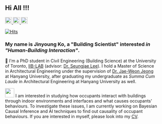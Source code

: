 ## Hi All !!!

<a href="mailto:jinyoung.ko@mail.utoronto.ca" target="_blank">
    <img width="22px" src="https://upload.wikimedia.org/wikipedia/commons/d/df/Microsoft_Office_Outlook_%282018%E2%80%93present%29.svg" />
</a>
<a href="https://scholar.google.com/citations?user=IDIJNHQAAAAJ&hl=ko" target="_blank">
    <img width="22px" src="https://icon-icons.com/downloadimage.php?id=130918&root=2108/PNG/32/&file=google_scholar_icon_130918.png" />
</a>
<a href="https://www.linkedin.com/in/jinyoung-ko/" target="_blank">
    <img width="22px" src="https://us-central1-iconscout-1539.cloudfunctions.net/iconscout-gcp-functions-production-download?name=linkedin&download=1&url=https%3A%2F%2Fcdn.iconscout.com%2Ficon%2Ffree%2Fpng-24%2F461814.png&width=24&height=24" />
</a> 

[![Hits](https://hits.seeyoufarm.com/api/count/incr/badge.svg?url=https%3A%2F%2Fgithub.com%2Fjykoresearch&count_bg=%233D53C8&title_bg=%23000000&icon=flood.svg&icon_color=%23E7E7E7&title=hits&edge_flat=false)](https://hits.seeyoufarm.com)

### My name is Jinyoung Ko, a "Building Scientist" interested *in "Human-Building Interaction"*. 

🌱 I'm a PhD student in Civil Engineering (Building Science) at the University of Toronto, [IIB-LAB](https://sites.google.com/view/iiblab/) (advisor: [Dr. Seungjae Lee](https://sites.google.com/view/iiblab/people/seungjae-lee?authuser=0)). I hold a Master of Science in Architectural Engineering under the supervision of [Dr. Jae-Weon Jeong](https://scholar.google.com/citations?user=9o_3FZ4AAAAJ&hl=ko&oi=ao/) at Hanyang University, after graduating my undergraduate as *Summa Cum Laude* in Architectural Engineering at Hanyang University as well. 

<img src="https://media.giphy.com/media/o0vwzuFwCGAFO/giphy.gif" width="30"> I am interested in studying how occupants interact with buildings through indoor environments and interfaces and what causes occupants' behaviours. To investigate these issues, I am currently working on Bayesian Causal Inference and AI techniques to find out causality of occupant behaviours. If you are interested in  myself, please look into my [CV](https://drive.google.com/file/d/1ej8uc3I1HGrWZGoJIff2s_DBOx-qbQ4D/view?usp=share_link).





<!--
**parkseobin/parkseobin** is a ✨ _special_ ✨ repository because its `README.md` (this file) appears on your GitHub profile.

Here are some ideas to get you started:

- 🔭 I’m currently working on ...
- 🌱 I’m currently learning ...
- 👯 I’m looking to collaborate on ...
- 🤔 I’m looking for help with ...
- 💬 Ask me about ...
- 📫 How to reach me: ...
- 😄 Pronouns: ...
- ⚡ Fun fact: ...
https://github.com/abhisheknaiidu/awesome-github-profile-readme#descriptive-

-->
